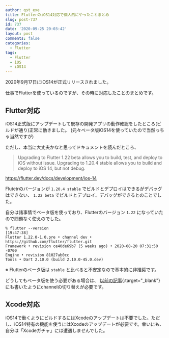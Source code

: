 ```yaml
---
author: qst_exe
title: FlutterのiOS14対応で個人的にやったことまとめ
slug: post-737
id: 737
date: '2020-09-25 20:03:42'
layout: post
comments: false
categories:
  - Flutter
tags:
  - Flutter
  - iOS
  - iOS14
---
```


2020年9月17日にiOS14が正式リリースされました。

仕事でFlutterを使っているのですが、その時に対応したことのまとめです。

## Flutter対応

iOS14正式版にアップデートして既存の開発アプリの動作確認をしたところ(ビルドが通り)正常に動きました。
(元々ベータ版iOS14を使っていたので当然っちゃ当然ですが)

ただし、本当に大丈夫かなと思ってドキュメントを読んだところ、

> Upgrading to Flutter 1.22 beta allows you to build, test, and deploy to iOS without issue. Upgrading to 1.20.4 stable allows you to build and deploy to iOS 14, but not debug.

https://flutter.dev/docs/development/ios-14

Flutetrのバージョンが `1.20.4 stable` でビルドとデプロイはできるがデバッグはできない、 `1.22 beta` でビルドとデプロイ、デバッグができるとのことでした。

自分は諸事情でベータ版を使っており、Flutterのバージョン `1.22` になっていたので問題なく使えのでした。

```
% flutter --version                                                                                                                                               [19:47:38]
Flutter 1.22.0-1.0.pre • channel dev • https://github.com/flutter/flutter.git
Framework • revision ce40de69b7 (5 weeks ago) • 2020-08-20 07:31:50 -0700
Engine • revision 81027ab0cc
Tools • Dart 2.10.0 (build 2.10.0-45.0.dev)
```

※ Flutterのベータ版は `stable` と比べると不安定なので基本的に非推奨です。

どうしてもベータ版を使う必要がある場合は、 [以前の記事](https://qiita.com/qst_exe/items/b5cf125e44d4dd51335c#%E3%83%90%E3%83%BC%E3%82%B8%E3%83%A7%E3%83%B3%E7%A2%BA%E8%AA%8D%E3%81%A8%E3%82%A2%E3%83%83%E3%83%97%E3%83%87%E3%83%BC%E3%83%88){:target="_blank"} にも書いたようにchannelの切り替えが必要です。

## Xcode対応

iOS14で動くようにビルドするにはXcodeのアップデートは不要でした。ただし、iOS14特有の機能を使うにはXcodeのアップデートが必要です。幸いにも、自分は「Xcodeガチャ」には遭遇しませんでした。
